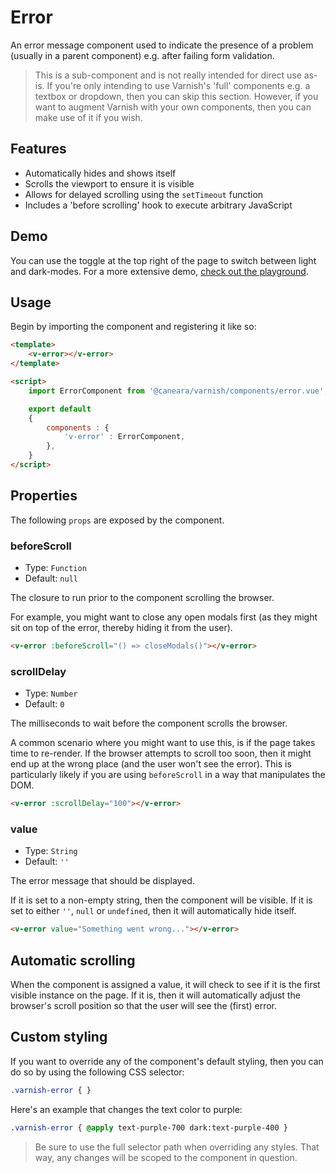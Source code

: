 # Error

An error message component used to indicate the presence of a problem (usually in a parent component) e.g. after failing form validation.

> This is a sub-component and is not really intended for direct use as-is. If you're only intending to use Varnish's 'full' components e.g. a textbox or dropdown, then you can skip this section. However, if you want to augment Varnish with your own components, then you can make use of it if you wish.

## Features

* Automatically hides and shows itself
* Scrolls the viewport to ensure it is visible
* Allows for delayed scrolling using the `setTimeout` function
* Includes a 'before scrolling' hook to execute arbitrary JavaScript

## Demo

You can use the toggle at the top right of the page to switch between light and dark-modes. For a more extensive demo, [check out the playground](/playgrounds/error/index).

<!-- Setup -->
<script setup>
    import ErrorComponent from '../../src/components/error.vue';
</script>

<!-- Demo -->
<div class="bg-gray-100 dark:bg-black flex justify-center rounded-md p-6 mt-8">
    <ClientOnly>
        <ErrorComponent value="This is a test error"></ErrorComponent>
    </ClientOnly>
</div>

## Usage

Begin by importing the component and registering it like so:

```html
<template>
    <v-error></v-error>
</template>

<script>
    import ErrorComponent from '@caneara/varnish/components/error.vue';

    export default
    {
        components : {
            'v-error' : ErrorComponent,
        },
    }
</script>
```

## Properties

The following `props` are exposed by the component.

### beforeScroll

- Type: `Function`
- Default: `null`

The closure to run prior to the component scrolling the browser.

For example, you might want to close any open modals first (as they might sit on top of the error, thereby hiding it from the user).

```html
<v-error :beforeScroll="() => closeModals()"></v-error>
```

### scrollDelay

- Type: `Number`
- Default: `0`

The milliseconds to wait before the component scrolls the browser.

A common scenario where you might want to use this, is if the page takes time to re-render. If the browser attempts to scroll too soon, then it might end up at the wrong place (and the user won't see the error). This is particularly likely if you are using `beforeScroll` in a way that manipulates the DOM.

```html
<v-error :scrollDelay="100"></v-error>
```

### value

- Type: `String`
- Default: `''`

The error message that should be displayed.

If it is set to a non-empty string, then the component will be visible. If it is set to either `''`, `null` or `undefined`, then it will automatically hide itself.

```html
<v-error value="Something went wrong..."></v-error>
```

## Automatic scrolling

When the component is assigned a value, it will check to see if it is the first visible instance on the page. If it is, then it will automatically adjust the browser's scroll position so that the user will see the (first) error.

## Custom styling

If you want to override any of the component's default styling, then you can do so by using the following CSS selector:

```css
.varnish-error { }
```

Here's an example that changes the text color to purple:

```css
.varnish-error { @apply text-purple-700 dark:text-purple-400 }
```

> Be sure to use the full selector path when overriding any styles. That way, any changes will be scoped to the component in question.